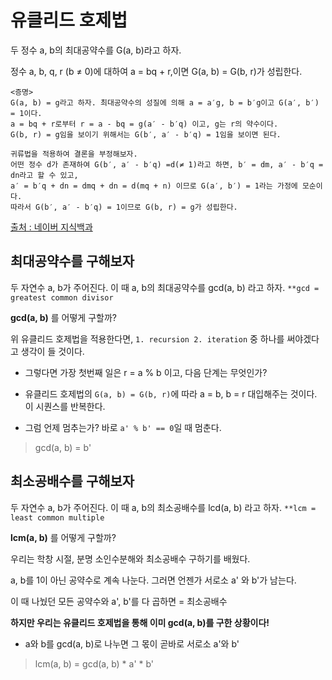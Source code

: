 # 유클리드 호제법

두 정수 a, b의 최대공약수를 G(a, b)라고 하자.

정수 a, b, q, r (b ≠ 0)에 대하여 a = bq + r,이면 G(a, b) = G(b, r)가 성립한다.

```
<증명>
G(a, b) = g라고 하자. 최대공약수의 성질에 의해 a = a′g, b = b′g이고 G(a′, b′) = 1이다.
a = bq + r로부터 r = a - bq = g(a′ - b′q) 이고, g는 r의 약수이다.
G(b, r) = g임을 보이기 위해서는 G(b′, a′ - b′q) = 1임을 보이면 된다.

귀류법을 적용하여 결론을 부정해보자.
어떤 정수 d가 존재하여 G(b′, a′ - b′q) =d(≠ 1)라고 하면, b′ = dm, a′ - b′q = dn라고 할 수 있고,
a′ = b′q + dn = dmq + dn = d(mq + n) 이므로 G(a′, b′) = 1라는 가정에 모순이다.
따라서 G(b′, a′ - b′q) = 1이므로 G(b, r) = g가 성립한다.
```
[출처 : 네이버 지식백과](https://terms.naver.com/entry.naver?docId=2073670&cid=47324&categoryId=47324)



## 최대공약수를 구해보자

두 자연수 a, b가 주어진다. 이 때 a, b의 최대공약수를 gcd(a, b) 라고 하자. `**gcd = greatest common divisor`

**gcd(a, b)** 를 어떻게 구할까?

위 유클리드 호제법을 적용한다면, `1. recursion 2. iteration` 중 하나를 써야겠다고 생각이 들 것이다.

- 그렇다면 가장 첫번째 일은 r = a % b 이고, 다음 단계는 무엇인가?

- 유클리드 호제법의 `G(a, b) = G(b, r)`에 따라 a = b, b = r 대입해주는 것이다. 이 시퀀스를 반복한다.

- 그럼 언제 멈추는가? 바로 `a' % b' == 0`일 때 멈춘다.

> gcd(a, b) = b'



## 최소공배수를 구해보자

두 자연수 a, b가 주어진다. 이 때 a, b의 최소공배수를 lcd(a, b) 라고 하자. `**lcm = least common multiple`

**lcm(a, b)** 를 어떻게 구할까?

우리는 학창 시절, 분명 소인수분해와 최소공배수 구하기를 배웠다.

a, b를 1이 아닌 공약수로 계속 나눈다. 그러면 언젠가 서로소 a' 와 b'가 남는다.

이 때 나눴던 모든 공약수와 a', b'를 다 곱하면 = 최소공배수

**하지만 우리는 유클리드 호제법을 통해 이미 gcd(a, b)를 구한 상황이다!**

- a와 b를 gcd(a, b)로 나누면 그 몫이 곧바로 서로소 a'와 b'

> lcm(a, b) = gcd(a, b) * a' * b'

